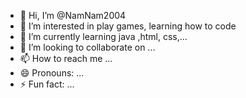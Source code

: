- 👋 Hi, I’m @NamNam2004
- 👀 I’m interested in play games, learning how to code
- 🌱 I’m currently learning java ,html, css,...
- 💞️ I’m looking to collaborate on ...
- 📫 How to reach me ...
- 😄 Pronouns: ...
- ⚡ Fun fact: ...

<!---
NamNam2004/NamNam2004 is a ✨ special ✨ repository because its `README.md` (this file) appears on your GitHub profile.
You can click the Preview link to take a look at your changes.
--->
